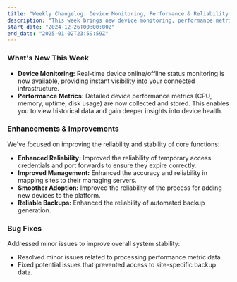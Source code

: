 ```yaml
---
title: "Weekly Changelog: Device Monitoring, Performance & Reliability Updates"
description: "This week brings new device monitoring, performance metrics, and enhanced reliability for backups, temporary access, and device adoption across the platform."
start_date: "2024-12-26T00:00:00Z"
end_date: "2025-01-02T23:59:59Z"
---
```


### What's New This Week

*   **Device Monitoring:** Real-time device online/offline status monitoring is now available, providing instant visibility into your connected infrastructure.
*   **Performance Metrics:** Detailed device performance metrics (CPU, memory, uptime, disk usage) are now collected and stored. This enables you to view historical data and gain deeper insights into device health.

### Enhancements & Improvements

We've focused on improving the reliability and stability of core functions:

*   **Enhanced Reliability:** Improved the reliability of temporary access credentials and port forwards to ensure they expire correctly.
*   **Improved Management:** Enhanced the accuracy and reliability in mapping sites to their managing servers.
*   **Smoother Adoption:** Improved the reliability of the process for adding new devices to the platform.
*   **Reliable Backups:** Enhanced the reliability of automated backup generation.

### Bug Fixes

Addressed minor issues to improve overall system stability:

*   Resolved minor issues related to processing performance metric data.
*   Fixed potential issues that prevented access to site-specific backup data.
